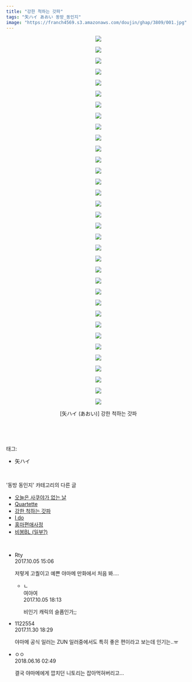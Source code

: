 ```yaml
---
title: "강한 척하는 갓파"
tags: "矢ハイ あおい 동방_동인지"
image: "https://franch4569.s3.amazonaws.com/doujin/ghap/3809/001.jpg"
---
```

<div class="article">
<p style="text-align: center; clear: none; float: none;"><img src="{{ site.imgserver2 }}/ghap/3809/001.jpg"/></p>
<p style="text-align: center; clear: none; float: none;"><img src="{{ site.imgserver2 }}/ghap/3809/002.jpg"/></p>
<p style="text-align: center; clear: none; float: none;"><img src="{{ site.imgserver2 }}/ghap/3809/003.jpg"/></p>
<p style="text-align: center; clear: none; float: none;"><img src="{{ site.imgserver2 }}/ghap/3809/004.jpg"/></p>
<p style="text-align: center; clear: none; float: none;"><img src="{{ site.imgserver2 }}/ghap/3809/005.jpg"/></p>
<p style="text-align: center; clear: none; float: none;"><img src="{{ site.imgserver2 }}/ghap/3809/006.jpg"/></p>
<p style="text-align: center; clear: none; float: none;"><img src="{{ site.imgserver2 }}/ghap/3809/007.jpg"/></p>
<p style="text-align: center; clear: none; float: none;"><img src="{{ site.imgserver2 }}/ghap/3809/008.jpg"/></p>
<p style="text-align: center; clear: none; float: none;"><img src="{{ site.imgserver2 }}/ghap/3809/009.jpg"/></p>
<p style="text-align: center; clear: none; float: none;"><img src="{{ site.imgserver2 }}/ghap/3809/010.jpg"/></p>
<p style="text-align: center; clear: none; float: none;"><img src="{{ site.imgserver2 }}/ghap/3809/011.jpg"/></p>
<p style="text-align: center; clear: none; float: none;"><img src="{{ site.imgserver2 }}/ghap/3809/012.jpg"/></p>
<p style="text-align: center; clear: none; float: none;"><img src="{{ site.imgserver2 }}/ghap/3809/013.jpg"/></p>
<p style="text-align: center; clear: none; float: none;"><img src="{{ site.imgserver2 }}/ghap/3809/014.jpg"/></p>
<p style="text-align: center; clear: none; float: none;"><img src="{{ site.imgserver2 }}/ghap/3809/015.jpg"/></p>
<p style="text-align: center; clear: none; float: none;"><img src="{{ site.imgserver2 }}/ghap/3809/016.jpg"/></p>
<p style="text-align: center; clear: none; float: none;"><img src="{{ site.imgserver2 }}/ghap/3809/017.jpg"/></p>
<p style="text-align: center; clear: none; float: none;"><img src="{{ site.imgserver2 }}/ghap/3809/018.jpg"/></p>
<p style="text-align: center; clear: none; float: none;"><img src="{{ site.imgserver2 }}/ghap/3809/019.jpg"/></p>
<p style="text-align: center; clear: none; float: none;"><img src="{{ site.imgserver2 }}/ghap/3809/020.jpg"/></p>
<p style="text-align: center; clear: none; float: none;"><img src="{{ site.imgserver2 }}/ghap/3809/021.jpg"/></p>
<p style="text-align: center; clear: none; float: none;"><img src="{{ site.imgserver2 }}/ghap/3809/022.jpg"/></p>
<p style="text-align: center; clear: none; float: none;"><img src="{{ site.imgserver2 }}/ghap/3809/023.jpg"/></p>
<p style="text-align: center; clear: none; float: none;"><img src="{{ site.imgserver2 }}/ghap/3809/024.jpg"/></p>
<p style="text-align: center; clear: none; float: none;"><img src="{{ site.imgserver2 }}/ghap/3809/025.jpg"/></p>
<p style="text-align: center; clear: none; float: none;"><img src="{{ site.imgserver2 }}/ghap/3809/026.jpg"/></p>
<p style="text-align: center; clear: none; float: none;"><img src="{{ site.imgserver2 }}/ghap/3809/027.jpg"/></p>
<p style="text-align: center; clear: none; float: none;"><img src="{{ site.imgserver2 }}/ghap/3809/028.jpg"/></p>
<p style="text-align: center; clear: none; float: none;"><img src="{{ site.imgserver2 }}/ghap/3809/029.jpg"/></p>
<p style="text-align: center; clear: none; float: none;"><img src="{{ site.imgserver2 }}/ghap/3809/030.jpg"/></p>
<p style="text-align: center; clear: none; float: none;"><img src="{{ site.imgserver2 }}/ghap/3809/031.jpg"/></p>
<p style="text-align: center; clear: none; float: none;"><img src="{{ site.imgserver2 }}/ghap/3809/032.jpg"/></p>
<p style="text-align: center; clear: none; float: none;"><img src="{{ site.imgserver2 }}/ghap/3809/033.jpg"/></p>
<p style="text-align: center; clear: none; float: none;"><img src="{{ site.imgserver2 }}/ghap/3809/034.jpg"/></p>
<p style="text-align: center; clear: none; float: none;">[矢ハイ (あおい)] 강한 척하는 갓파</p>
<p><br/></p>
</div><br/>
<div class="tagTrail">
<p>태그: </p>
<ul>
<li>矢ハイ</li>
</ul>
</div><br/>
<div class="another">
<p>'동방 동인지' 카테고리의 다른 글</p>
<ul>
<li><a href="/ghap_3812">오늘은 사쿠야가 없는 날</a></li>
<li><a href="/ghap_3811">Quartette</a></li>
<li><a href="/ghap_3809">강한 척하는 갓파</a></li>
<li><a href="/ghap_3808">I do</a></li>
<li><a href="/ghap_3805">홍마편애사정</a></li>
<li><a href="/ghap_3781">비봉BL (일부?)</a></li>
</ul>
</div><br/>
<div class="cb_module cb_fluid">
<div class="cb_wrt cb_profile">
<div class="comment">
<ul>
<li class="cb_thumb_off" id="comment15097441">
<div class="cb_comment_area">
<div class="cb_info_area">
<div class="cb_section">
<span class="cb_nick_name">Rty</span>
</div>
<div class="cb_section">
<span class="cb_date">2017.10.05 15:06 </span>
</div>
</div>
<div class="cb_dsc_comment">
<p class="cb_dsc">
											저렇게 고퀄이고 예쁜 야마메 만화에서 처음 봐....
										</p>
</div>
<ul>
<li class="cb_thumb_off" id="comment15097505">
<span class="cb_bu_subnode">ㄴ</span>
<div class="cb_comment_area">
<div class="cb_info_area">
<div class="cb_section">
<span class="cb_nick_name">여야여</span>
</div>
<div class="cb_section">
<span class="cb_date">2017.10.05 18:13 </span>
</div>
</div>
<div class="cb_dsc_comment">
<p class="cb_dsc">
																비인기 캐릭의 슬픔인가;;
															</p>
</div>
</div>
</li>
</ul>
</div></li>
<li class="cb_thumb_off" id="comment15141593">
<div class="cb_comment_area">
<div class="cb_info_area">
<div class="cb_section">
<span class="cb_nick_name">1122554</span>
</div>
<div class="cb_section">
<span class="cb_date">2017.11.30 18:29 </span>
</div>
</div>
<div class="cb_dsc_comment">
<p class="cb_dsc">
											야마메 공식 일러는 ZUN 일러중에서도 특히 좋은 편이라고 보는데 인기는..ㅠ
										</p>
</div>
</div></li>
<li class="cb_thumb_off" id="comment15271351">
<div class="cb_comment_area">
<div class="cb_info_area">
<div class="cb_section">
<span class="cb_nick_name">ㅇㅇ</span>
</div>
<div class="cb_section">
<span class="cb_date">2018.06.16 02:49 </span>
</div>
</div>
<div class="cb_dsc_comment">
<p class="cb_dsc">
											결국 야마메에게 깝치던 니토리는 잡아먹혀버리고...
										</p>
</div>
</div></li>
</ul>
</div>
</div><!-- commentList close -->
</div><br/>
